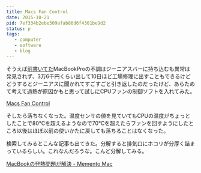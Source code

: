 ```yaml
---
title: Macs Fan Control
date: 2015-10-21
pid: 7ef334b2ebe309afab86d6f4301be9d2
status: p
tags:
   - computer
   - software
   - blog
---
```


そうえば[前書いてた][1]MacBookProの不調はジーニアスバーに持ち込むも異常は発見されず、3万6千円くらい出して10日ほど工場修理に出すこともできるけどどうするとジーニアスに聞かれてすごすごと引き返したのだったけど、あらためて考えて過熱が原因かもと思って試しにCPUファンの制御ソフトを入れてみた。

[Macs Fan Control][2]

そしたら落ちなくなった。温度センサの値を見ていてもCPUの温度がちょっとしたことで80℃を超えるようなので70℃を超えたらファンを回すようにしたところ以後はほぼ以前の使いかたに戻しても落ちることはなくなった。

検索してみるとこんな記事も出てきた。分解すると排気口にホコリが分厚く詰まっているらしい。これなんだろうな。こんど分解してみる。

[MacBookの発熱問題が解決 - Memento Mac][3]

[1]:	http://text-perforation.doppac.cc/2015/09/29/201509/apple-hardware-test/
[2]:	http://www.crystalidea.com/macs-fan-control
[3]:	http://d.hatena.ne.jp/neriu/20120729/p1
